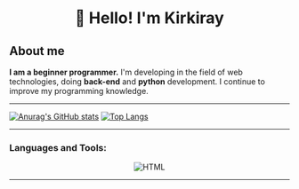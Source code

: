 <h1 align="center">👋 Hello! I'm Kirkiray </h1>

## About me
**I am a beginner programmer.** I'm developing in the field of web technologies, doing **back-end** and **python** development. I continue to improve my programming knowledge.

___

[![Anurag's GitHub stats](https://github-readme-stats.vercel.app/api?username=nekitser2&show_icons=true&theme=dark)](https://github.com/anuraghazra/github-readme-stats) [![Top Langs](https://github-readme-stats.vercel.app/api/top-langs/?username=nekitser2&layout=compact&langs_count=8&theme=dark&card_width=295)](https://github.com/anuraghazra/github-readme-stats)

---

### **Languages and Tools:**
<div align="center">

![HTML](https://img.shields.io/badge/-Python-070404?style=for-the-badge&logo=python)

</div>

---
